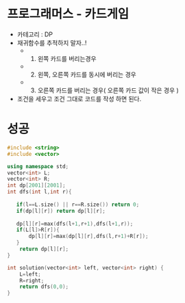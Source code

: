 # 프로그래머스 - 카드게임

- 카테고리 : DP
- 재귀함수를 추적하지 말자..!
  - 1) 왼쪽 카드를 버리는경우
  - 2) 왼쪽, 오른쪽 카드를 동시에 버리는 경우
  - 3) 오른쪽 카드를 버리는 경우( 오른쪽 카드 값이 작은 경우 )
- 조건을 세우고 조건 그대로 코드를 작성 하면 된다.



# 성공

```c++
#include <string>
#include <vector>

using namespace std;
vector<int> L;
vector<int> R;
int dp[2001][2001];
int dfs(int l,int r){
    
   if(l==L.size() || r==R.size()) return 0;
   if(dp[l][r]) return dp[l][r];
    
   dp[l][r]=max(dfs(l+1,r+1),dfs(l+1,r));
   if(L[l]>R[r]){
       dp[l][r]=max(dp[l][r],dfs(l,r+1)+R[r]);
   }
    return dp[l][r];
}

int solution(vector<int> left, vector<int> right) {
    L=left;
    R=right;
    return dfs(0,0);
}
```

